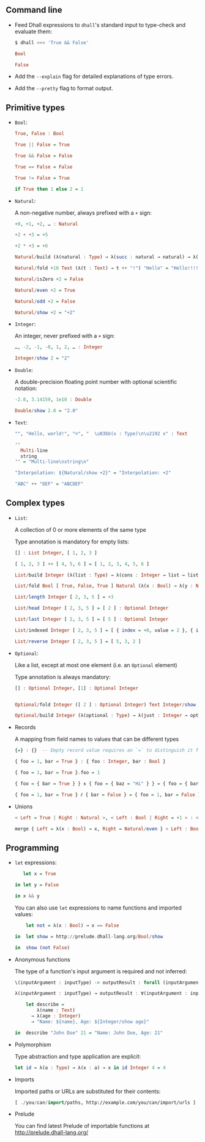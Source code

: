 ## Command line

*   Feed Dhall expressions to `dhall`'s standard input to type-check and evaluate them:

    ```bash
    $ dhall <<< 'True && False'
    ```
    ```haskell
    Bool

    False
    ```

*   Add the `--explain` flag for detailed explanations of type errors.

*   Add the `--pretty` flag to format output.

## Primitive types

*   `Bool`:

    ```haskell
    True, False : Bool

    True || False = True

    True && False = False

    True == False = False

    True != False = True

    if True then 1 else 2 = 1
    ```

*   `Natural`:

    A non-negative number, always prefixed with a `+` sign:

    ```haskell
    +0, +1, +2, … : Natural

    +2 + +3 = +5

    +2 * +3 = +6

    Natural/build (λ(natural : Type) → λ(succ : natural → natural) → λ(zero : natural) → succ (succ (succ (succ zero)))) = +4

    Natural/fold +10 Text (λ(t : Text) → t ++ "!") "Hello" = "Hello!!!!!!!!!!"

    Natural/isZero +2 = False

    Natural/even +2 = True

    Natural/odd +2 = False

    Natural/show +2 = "+2"
    ```

*   `Integer`:

    An integer, never prefixed with a `+` sign:

    ```haskell
    …, -2, -1, -0, 1, 2, … : Integer

    Integer/show 2 = "2"
    ```

*   `Double`:

    A double-precision floating point number with optional scientific notation:

    ```haskell
    -2.0, 3.14159, 1e10 : Double

    Double/show 2.0 = "2.0"
    ```

*   `Text`:

    ```haskell
    "", "Hello, world!", "☺", "  \u03bb(x : Type)\n\u2192 x" : Text

    ''
      Multi-line
      string
    '' = "Multi-line\nstring\n"

    "Interpolation: ${Natural/show +2}" = "Interpolation: +2"

    "ABC" ++ "DEF" = "ABCDEF"
    ```

## Complex types

*   `List`:

    A collection of 0 or more elements of the same type

    Type annotation is mandatory for empty lists:

    ```haskell
    [] : List Integer, [ 1, 2, 3 ]

    [ 1, 2, 3 ] ++ [ 4, 5, 6 ] = [ 1, 2, 3, 4, 5, 6 ]

    List/build Integer (λ(list : Type) → λ(cons : Integer → list → list) → λ(nil : list) → cons 1 (cons 2 (cons 3 nil))) = [ 1, 2, 3 ] : List Integer

    List/fold Bool [ True, False, True ] Natural (λ(x : Bool) → λ(y : Natural) → if x then y + +1 else y) +0 = +2

    List/length Integer [ 2, 3, 5 ] = +3

    List/head Integer [ 2, 3, 5 ] = [ 2 ] : Optional Integer

    List/last Integer [ 2, 3, 5 ] = [ 5 ] : Optional Integer

    List/indexed Integer [ 2, 3, 5 ] = [ { index = +0, value = 2 }, { index = +1, value = 3 }, { index = +2, value = 5 } ]

    List/reverse Integer [ 2, 3, 5 ] = [ 5, 3, 2 ]
    ```

*   `Optional`:

    Like a list, except at most one element (i.e. an `Optional` element)

    Type annotation is always mandatory:

    ```haskell
    [] : Optional Integer, [1] : Optional Integer

    
    Optional/fold Integer ([ 2 ] : Optional Integer) Text Integer/show "" = "2"

    Optional/build Integer (λ(optional : Type) → λ(just : Integer → optional) → λ(nothing : optional) → just 1) = [ 1 ] : Optional Integer
    ```

*   Records

    A mapping from field names to values that can be different types

    ```haskell
    {=} : {}  -- Empty record value requires an `=` to distinguish it from empty record type

    { foo = 1, bar = True } : { foo : Integer, bar : Bool }

    { foo = 1, bar = True }.foo = 1

    { foo = { bar = True } } ∧ { foo = { baz = "Hi" } } = { foo = { bar = True, baz = "Hi" } }

    { foo = 1, bar = True } ⫽ { bar = False } = { foo = 1, bar = False }
    ```

*   Unions

    ```haskell
    < Left = True | Right : Natural >, < Left : Bool | Right = +1 > : < Left : True | Right : Natural>

    merge { Left = λ(x : Bool) → x, Right = Natural/even } < Left : Bool | Right = +1 > = False
    ```

## Programming

*   `let` expressions:
  
    ```haskell
       let x = True

    in let y = False

    in x && y
    ```

    You can also use `let` expressions to name functions and imported values:

    ```haskell
        let not = λ(x : Bool) → x == False

    in  let show = http://prelude.dhall-lang.org/Bool/show

    in  show (not False)
    ```

*   Anonymous functions

    The type of a function's input argument is required and not inferred:

    ```haskell
    \(inputArgument : inputType) -> outputResult : forall (inputArgument : inputType) -> outputType  -- ASCII syntax

    λ(inputArgument : inputType) → outputResult : ∀(inputArgument : inputType) → outputType  -- Unicode syntax

        let describe =
            λ(name : Text)
          → λ(age : Integer)
          → "Name: ${name}, Age: ${Integer/show age}"

    in  describe "John Doe" 21 = "Name: John Doe, Age: 21"
    ```

*   Polymorphism

    Type abstraction and type application are explicit:

    ```haskell
    let id = λ(a : Type) → λ(x : a) → x in id Integer 4 = 4
    ```

*   Imports

    Imported paths or URLs are substituted for their contents:

    ```haskell
    [ ./you/can/import/paths, http://example.com/you/can/import/urls ] : ./even/for/types
    ```

*   Prelude

    You can find latest Prelude of importable functions at http://prelude.dhall-lang.org/